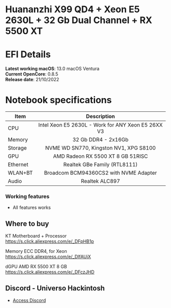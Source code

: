 # Huananzhi X99 QD4 + Xeon E5 2630L  + 32 Gb Dual Channel + RX 5500 XT

# EFI Details
**Latest working macOS**: 13.0 macOS Ventura
<br>
**Current OpenCore**: 0.8.5
<br>
**Release date**: 21/10/2022

# Notebook specifications
|Item|Description|
|-|:-------:|
|CPU|Intel Xeon E5 2630L - Work for ANY Xeon E5 26XX V3|
|Memory|32 Gb DDR4 - 2x16Gb|
|Storage|NVME WD SN770, Kingston NV1, XPG S8100|
|GPU|AMD Radeon RX 5500 XT 8 GB 51RISC|
|Ethernet|Realtek GBe Family (RTL8111)|
|WLAN+BT|Broadcom BCM94360CS2 with NVME Adapter|
|Audio|Realtek ALC897|

### Working features
- All features works

## Where to buy
KT Motherboard + Processor
<br>
https://s.click.aliexpress.com/e/_DFpHB1p

Memory ECC DDR4, for Xeon
<br>
https://s.click.aliexpress.com/e/_DlfAUiX

dGPU AMD RX 5500 XT 8 GB
<br>
https://s.click.aliexpress.com/e/_DFczJHD

## Discord - Universo Hackintosh
- [Access Discord](https://discord.universohackintosh.com.br)
